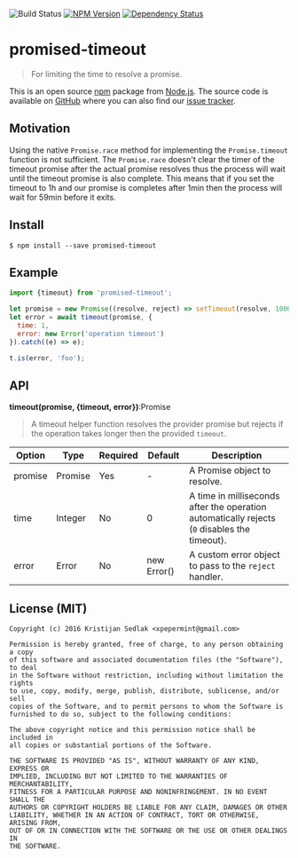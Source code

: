 ![Build Status](https://travis-ci.org/xpepermint/promised-timeout.svg?branch=master)&nbsp;[![NPM Version](https://badge.fury.io/js/promised-timeout.svg)](https://badge.fury.io/js/promised-timeout)&nbsp;[![Dependency Status](https://gemnasium.com/xpepermint/promised-timeout.svg)](https://gemnasium.com/xpepermint/promised-timeout)

# promised-timeout

> For limiting the time to resolve a promise.

This is an open source [npm](http://npmjs.com) package from [Node.js](http://nodejs.org). The source code is available on [GitHub](https://github.com/xpepermint/promised-timeout) where you can also find our [issue tracker](https://github.com/xpepermint/promised-timeout/issues).

## Motivation

Using the native `Promise.race` method for implementing the `Promise.timeout` function is not sufficient. The `Promise.race` doesn't clear the timer of the timeout promise after the actual promise resolves thus the process will wait until the timeout promise is also complete. This means that if you set the timeout to 1h and our promise is completes after 1min then the process will wait for 59min before it exits.

## Install

```
$ npm install --save promised-timeout
```

## Example

```js
import {timeout} from 'promised-timeout';

let promise = new Promise((resolve, reject) => setTimeout(resolve, 1000, true));
let error = await timeout(promise, {
  time: 1,
  error: new Error('operation timeout')
}).catch((e) => e);

t.is(error, 'foo');
```

## API

**timeout(promise, {timeout, error})**:Promise

> A timeout helper function resolves the provider promise but rejects if the operation takes longer then the provided `timeout`.

| Option | Type | Required | Default | Description
|--------|------|----------|---------|------------
| promise | Promise | Yes | - | A Promise object to resolve.
| time | Integer | No | 0 | A time in milliseconds after the operation automatically rejects (`0` disables the timeout).
| error | Error | No | new Error() | A custom error object to pass to the `reject` handler.

## License (MIT)

```
Copyright (c) 2016 Kristijan Sedlak <xpepermint@gmail.com>

Permission is hereby granted, free of charge, to any person obtaining a copy
of this software and associated documentation files (the "Software"), to deal
in the Software without restriction, including without limitation the rights
to use, copy, modify, merge, publish, distribute, sublicense, and/or sell
copies of the Software, and to permit persons to whom the Software is
furnished to do so, subject to the following conditions:

The above copyright notice and this permission notice shall be included in
all copies or substantial portions of the Software.

THE SOFTWARE IS PROVIDED "AS IS", WITHOUT WARRANTY OF ANY KIND, EXPRESS OR
IMPLIED, INCLUDING BUT NOT LIMITED TO THE WARRANTIES OF MERCHANTABILITY,
FITNESS FOR A PARTICULAR PURPOSE AND NONINFRINGEMENT. IN NO EVENT SHALL THE
AUTHORS OR COPYRIGHT HOLDERS BE LIABLE FOR ANY CLAIM, DAMAGES OR OTHER
LIABILITY, WHETHER IN AN ACTION OF CONTRACT, TORT OR OTHERWISE, ARISING FROM,
OUT OF OR IN CONNECTION WITH THE SOFTWARE OR THE USE OR OTHER DEALINGS IN
THE SOFTWARE.
```
